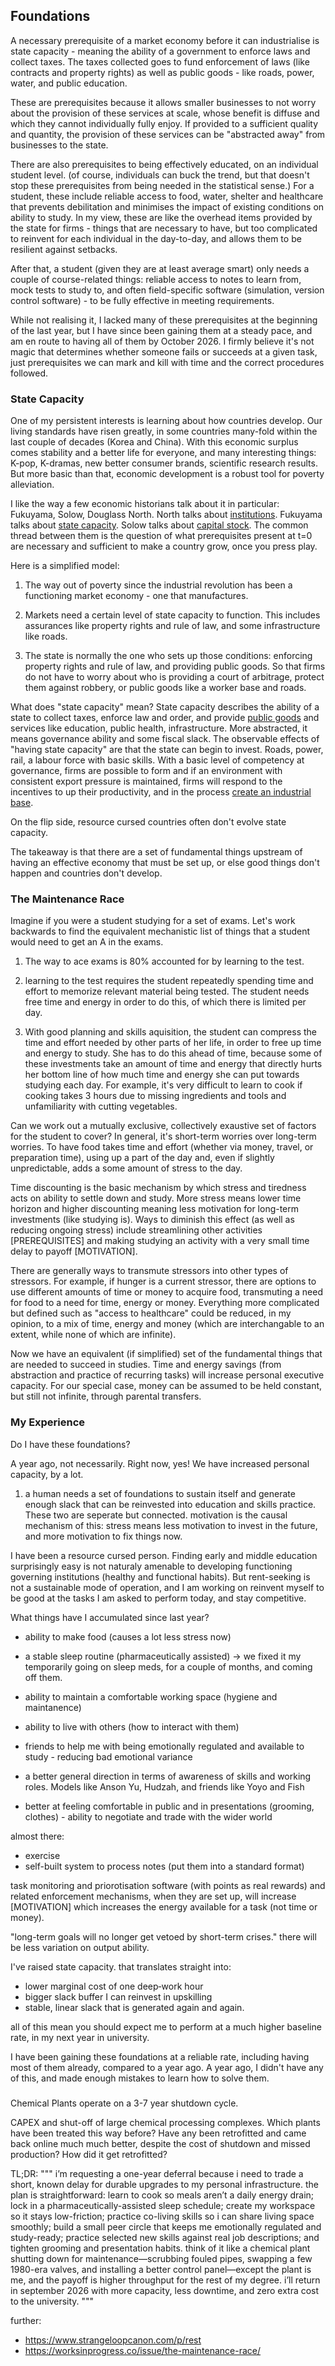 ## Foundations

A necessary prerequisite of a market economy before it can industrialise is state capacity - meaning the ability of a government to enforce laws and collect taxes. The taxes collected goes to fund enforcement of laws (like contracts and property rights) as well as public goods - like roads, power, water, and public education. 

These are prerequisites because it allows smaller businesses to not worry about the provision of these services at scale, whose benefit is diffuse and which they cannot individually fully enjoy. If provided to a sufficient quality and quantity, the provision of these services can be "abstracted away" from businesses to the state.


There are also prerequisites to being effectively educated, on an individual student level. (of course, individuals can buck the trend, but that doesn't stop these prerequisites from being needed in the statistical sense.) For a student, these include reliable access to food, water, shelter and healthcare that prevents debilitation and minimises the impact of existing conditions on ability to study. In my view, these are like the overhead items provided by the state for firms - things that are necessary to have, but too complicated to reinvent for each individual in the day-to-day, and allows them to be resilient against setbacks.

After that, a student (given they are at least average smart) only needs a couple of course-related things: reliable access to notes to learn from, mock tests to study to, and often field-specific software (simulation, version control software) - to be fully effective in meeting requirements.

While not realising it, I lacked many of these prerequisites at the beginning of the last year, but I have since been gaining them at a steady pace, and am en route to having all of them by October 2026. I firmly believe it's not magic that determines whether someone fails or succeeds at a given task, just prerequisites we can mark and kill with time and the correct procedures followed.


### State Capacity

One of my persistent interests is learning about how countries develop. Our living standards have risen greatly, in some countries many-fold within the last couple of decades (Korea and China). With this economic surplus comes stability and a better life for everyone, and many interesting things: K-pop, K-dramas, new better consumer brands, scientific research results. But more basic than that, economic development is a robust tool for poverty alleviation.

I like the way a few economic historians talk about it in particular: Fukuyama, Solow, Douglass North. North talks about [institutions](https://www.aeaweb.org/articles?id=10.1257%2Fjep.5.1.97). Fukuyama talks about [state capacity](https://muse.jhu.edu/article/54670). Solow talks about [capital stock](https://www.jstor.org/stable/1926047). The common thread between them is the question of what prerequisites present at t=0 are necessary and sufficient to make a country grow, once you press play.


Here is a simplified model:

1. The way out of poverty since the industrial revolution has been a functioning market economy - one that manufactures.

2. Markets need a certain level of state capacity to function. This includes assurances like property rights and rule of law, and some infrastructure like roads. 

3. The state is normally the one who sets up those conditions: enforcing property rights and rule of law, and providing public goods. So that firms do not have to worry about who is providing a court of arbitrage, protect them against robbery, or public goods like a worker base and roads.



What does "state capacity" mean? State capacity describes the ability of a state to collect taxes, enforce law and order, and provide [public goods](https://www.investopedia.com/terms/p/public-good.asp) and services like education, public health, infrastructure. More abstracted, it means governance ability and some fiscal slack. The observable effects of "having state capacity" are that the state can begin to invest. Roads, power, rail, a labour force with basic skills. With a basic level of competency at governance, firms are possible to form and if an environment with consistent export pressure is maintained, firms will respond to the incentives to up their productivity, and in the process [create an industrial base](https://ia902902.us.archive.org/33/items/in.ernet.dli.2015.147391/2015.147391.Economic-Backwardness-In-Historical-Perspective.pdf). 



On the flip side, resource cursed countries often don't evolve state capacity. 







The takeaway is that there are a set of fundamental things upstream of having an effective economy that must be set up, or else good things don't happen and countries don't develop.


### The Maintenance Race

Imagine if you were a student studying for a set of exams. Let's work backwards to find the equivalent mechanistic list of things that a student would need to get an A in the exams. 

1. The way to ace exams is 80% accounted for by learning to the test.

2. learning to the test requires the student repeatedly spending time and effort to memorize relevant material being tested. The student needs free time and energy in order to do this, of which there is limited per day.

3. With good planning and skills aquisition, the student can compress the time and effort needed by other parts of her life, in order to free up time and energy to study. She has to do this ahead of time, because  some of these investments take an amount of time and energy that directly hurts her bottom line of how much time and energy she can put towards studying each day. For example, it's very difficult to learn to cook if cooking takes 3 hours due to missing ingredients and tools and unfamiliarity with cutting vegetables.


Can we work out a mutually exclusive, collectively exaustive set of factors for the student to cover? In general, it's short-term worries over long-term worries. To have food takes time and effort (whether via money, travel, or preparation time), using up a part of the day and, even if slightly unpredictable, adds a some amount of stress to the day.

Time discounting is the basic mechanism by which stress and tiredness acts on ability to settle down and study. More stress means lower time horizon and higher discounting meaning less motivation for long-term investments (like studying is). Ways to diminish this effect (as well as reducing ongoing stress) include streamlining other activities [PREREQUISITES] and making studying an activity with a very small time delay to payoff [MOTIVATION].

There are generally ways to transmute stressors into other types of stressors. For example, if hunger is a current stressor, there are options to use different amounts of time or money to acquire food, transmuting a need for food to a need for time, energy or money. Everything more complicated but defined such as "access to healthcare" could be reduced, in my opinion, to a mix of time, energy and money (which are interchangable to an extent, while none of which are infinite). 

Now we have an equivalent (if simplified) set of the fundamental things that are needed to succeed in studies. Time and energy savings (from abstraction and practice of recurring tasks) will increase personal executive capacity. For our special case, money can be assumed to be held constant, but still not infinite, through parental transfers.



### My Experience
Do I have these foundations?

A year ago, not necessarily. Right now, yes! We have increased personal capacity, by a lot.

1. a human needs a set of foundations to sustain itself and generate enough slack that can be reinvested into education and skills practice. These two are seperate but connected. motivation is the causal mechanism of this: stress means less motivation to invest in the future, and more motivation to fix things now.

I have been a resource cursed person. Finding early and middle education surprisingly easy is not naturaly amenable to developing functioning governing institutions (healthy and functional habits). But rent-seeking is not a sustainable mode of operation, and I am working on reinvent myself to be good at the tasks I am asked to perform today, and stay competitive.

What things have I accumulated since last year?

- ability to make food (causes a lot less stress now)

- a stable sleep routine (pharmaceutically assisted) -> we fixed it my temporarily going on sleep meds, for a couple of months, and coming off them.
- ability to maintain a comfortable working space (hygiene and maintanence)
- ability to live with others (how to interact with them)
- friends to help me with being emotionally regulated and available to study - reducing bad emotional variance
- a better general direction in terms of awareness of skills and working roles. Models like Anson Yu, Hudzah, and friends like Yoyo and Fish
- better at feeling comfortable in public and in presentations (grooming, clothes) - ability to negotiate and trade with the wider world


almost there:
- exercise
- self-built system to process notes (put them into a standard format)



task monitoring and priorotisation software (with points as real rewards) and related enforcement mechanisms, when they are set up, will increase [MOTIVATION] which increases the energy available for a task (not time or money).


"long-term goals will no longer get vetoed by short-term crises." there will be less variation on output ability.

I've raised state capacity. that translates straight into:
- lower marginal cost of one deep‑work hour
- bigger slack buffer I can reinvest in upskilling
- stable, linear slack that is generated again and again.

all of this mean you should expect me to perform at a much higher baseline rate, in my next year in university.    

I have been gaining these foundations at a reliable rate, including having most of them already, compared  to a year ago. A year ago, I didn't have any of this, and made enough mistakes to learn how to solve them.


###

Chemical Plants operate on a 3-7 year shutdown cycle. 

CAPEX and shut-off of large chemical processing complexes. Which plants have been treated this way before? Have any been retrofitted and came back online much much better, despite the cost of shutdown and missed production? How did it get retrofitted?



TL;DR:
"""
i’m requesting a one-year deferral because i need to trade a short, known delay for durable upgrades to my personal infrastructure. the plan is straightforward: learn to cook so meals aren’t a daily energy drain; lock in a pharmaceutically-assisted sleep schedule; create my workspace so it stays low-friction; practice co-living skills so i can share living space smoothly; build a small peer circle that keeps me emotionally regulated and study-ready; practice selected new skills against real job descriptions; and tighten grooming and presentation habits. think of it like a chemical plant shutting down for maintenance—scrubbing fouled pipes, swapping a few 1980-era valves, and installing a better control panel—except the plant is me, and the payoff is higher throughput for the rest of my degree. i’ll return in september 2026 with more capacity, less downtime, and zero extra cost to the university.
"""




further: 
- https://www.strangeloopcanon.com/p/rest
- https://worksinprogress.co/issue/the-maintenance-race/
